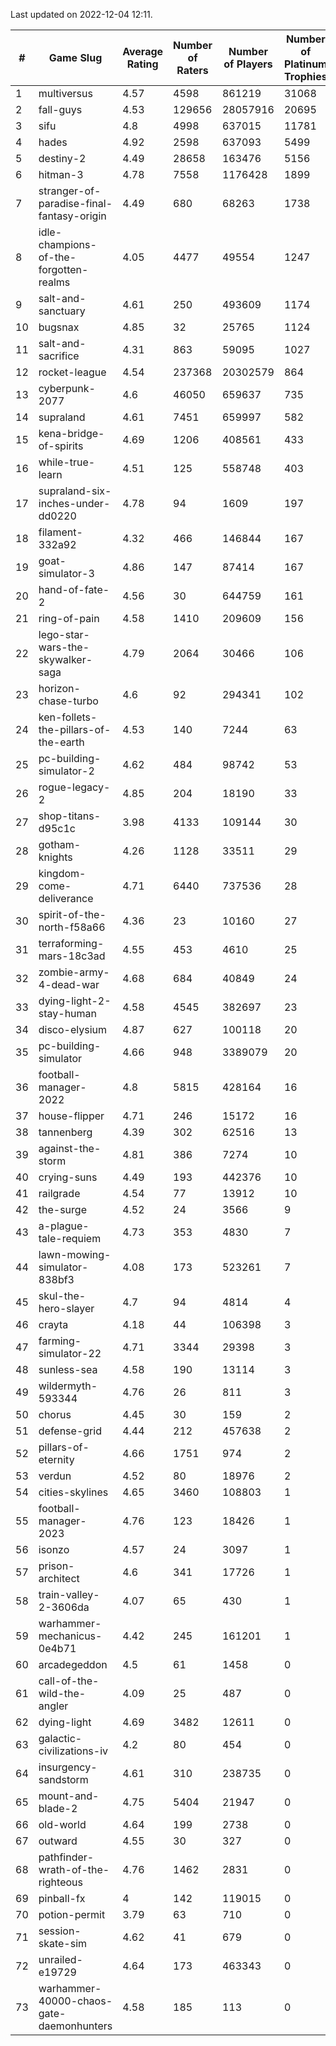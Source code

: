 Last updated on 2022-12-04 12:11.


|#|Game Slug|Average Rating|Number of Raters|Number of Players|Number of Platinum Trophies|Max Rarity (%)|
|---|---|---|---|---|---|---|
|1|multiversus|4.57|4598|861219|31068|78|
|2|fall-guys|4.53|129656|28057916|20695|5|
|3|sifu|4.8|4998|637015|11781|96|
|4|hades|4.92|2598|637093|5499|89|
|5|destiny-2|4.49|28658|163476|5156|95|
|6|hitman-3|4.78|7558|1176428|1899|48|
|7|stranger-of-paradise-final-fantasy-origin|4.49|680|68263|1738|98|
|8|idle-champions-of-the-forgotten-realms|4.05|4477|49554|1247|4|
|9|salt-and-sanctuary|4.61|250|493609|1174|83|
|10|bugsnax|4.85|32|25765|1124|97|
|11|salt-and-sacrifice|4.31|863|59095|1027|91|
|12|rocket-league|4.54|237368|20302579|864|76|
|13|cyberpunk-2077|4.6|46050|659637|735|62|
|14|supraland|4.61|7451|659997|582|99|
|15|kena-bridge-of-spirits|4.69|1206|408561|433|94|
|16|while-true-learn|4.51|125|558748|403|93|
|17|supraland-six-inches-under-dd0220|4.78|94|1609|197|99|
|18|filament-332a92|4.32|466|146844|167|93|
|19|goat-simulator-3|4.86|147|87414|167|91|
|20|hand-of-fate-2|4.56|30|644759|161|72|
|21|ring-of-pain|4.58|1410|209609|156|96|
|22|lego-star-wars-the-skywalker-saga|4.79|2064|30466|106|98|
|23|horizon-chase-turbo|4.6|92|294341|102|84|
|24|ken-follets-the-pillars-of-the-earth|4.53|140|7244|63|48|
|25|pc-building-simulator-2|4.62|484|98742|53|75|
|26|rogue-legacy-2|4.85|204|18190|33|1|
|27|shop-titans-d95c1c|3.98|4133|109144|30|98|
|28|gotham-knights|4.26|1128|33511|29|1|
|29|kingdom-come-deliverance|4.71|6440|737536|28|30|
|30|spirit-of-the-north-f58a66|4.36|23|10160|27|61|
|31|terraforming-mars-18c3ad|4.55|453|4610|25|63|
|32|zombie-army-4-dead-war|4.68|684|40849|24|67|
|33|dying-light-2-stay-human|4.58|4545|382697|23|1|
|34|disco-elysium|4.87|627|100118|20|28|
|35|pc-building-simulator|4.66|948|3389079|20|48|
|36|football-manager-2022|4.8|5815|428164|16|49|
|37|house-flipper|4.71|246|15172|16|93|
|38|tannenberg|4.39|302|62516|13|86|
|39|against-the-storm|4.81|386|7274|10|30|
|40|crying-suns|4.49|193|442376|10|65|
|41|railgrade|4.54|77|13912|10|98|
|42|the-surge|4.52|24|3566|9|94|
|43|a-plague-tale-requiem|4.73|353|4830|7|92|
|44|lawn-mowing-simulator-838bf3|4.08|173|523261|7|87|
|45|skul-the-hero-slayer|4.7|94|4814|4|96|
|46|crayta|4.18|44|106398|3|23|
|47|farming-simulator-22|4.71|3344|29398|3|80|
|48|sunless-sea|4.58|190|13114|3|37|
|49|wildermyth-593344|4.76|26|811|3|5|
|50|chorus|4.45|30|159|2|86|
|51|defense-grid|4.44|212|457638|2|80|
|52|pillars-of-eternity|4.66|1751|974|2|80|
|53|verdun|4.52|80|18976|2|73|
|54|cities-skylines|4.65|3460|108803|1|74|
|55|football-manager-2023|4.76|123|18426|1|80|
|56|isonzo|4.57|24|3097|1|61|
|57|prison-architect|4.6|341|17726|1|35|
|58|train-valley-2-3606da|4.07|65|430|1|89|
|59|warhammer-mechanicus-0e4b71|4.42|245|161201|1|24|
|60|arcadegeddon|4.5|61|1458|0|93|
|61|call-of-the-wild-the-angler|4.09|25|487|0|90|
|62|dying-light|4.69|3482|12611|0|97|
|63|galactic-civilizations-iv|4.2|80|454|0|89|
|64|insurgency-sandstorm|4.61|310|238735|0|6|
|65|mount-and-blade-2|4.75|5404|21947|0|9|
|66|old-world|4.64|199|2738|0|85|
|67|outward|4.55|30|327|0|77|
|68|pathfinder-wrath-of-the-righteous|4.76|1462|2831|0|43|
|69|pinball-fx|4|142|119015|0|86|
|70|potion-permit|3.79|63|710|0|98|
|71|session-skate-sim|4.62|41|679|0|27|
|72|unrailed-e19729|4.64|173|463343|0|4|
|73|warhammer-40000-chaos-gate-daemonhunters|4.58|185|113|0|96|
